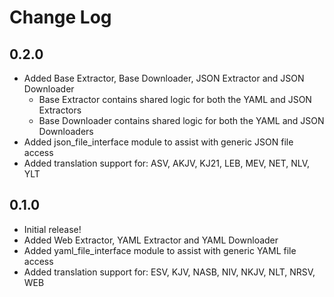 # Change Log

## 0.2.0
- Added Base Extractor, Base Downloader, JSON Extractor and JSON Downloader
  - Base Extractor contains shared logic for both the YAML and JSON Extractors
  - Base Downloader contains shared logic for both the YAML and JSON Downloaders
- Added json_file_interface module to assist with generic JSON file access
- Added translation support for: ASV, AKJV, KJ21, LEB, MEV, NET, NLV, YLT

## 0.1.0

- Initial release!
- Added Web Extractor, YAML Extractor and YAML Downloader
- Added yaml_file_interface module to assist with generic YAML file access
- Added translation support for: ESV, KJV, NASB, NIV, NKJV, NLT, NRSV, WEB
